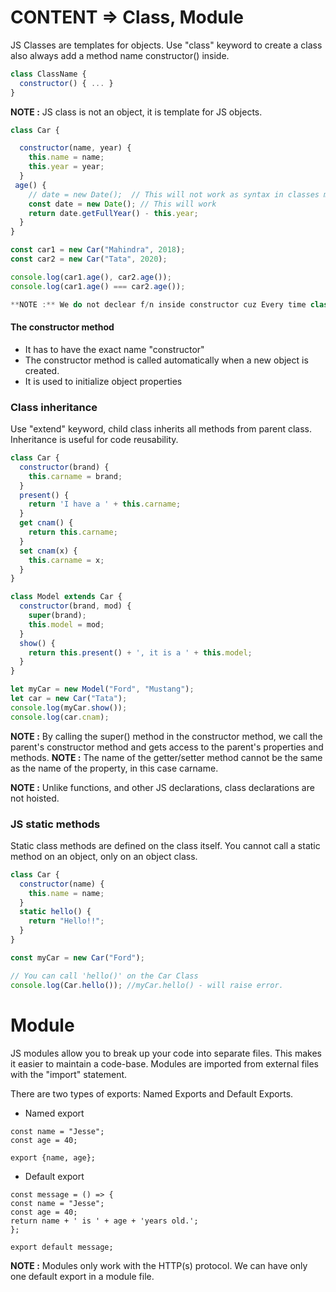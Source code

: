 # CONTENT => Class, Module

JS Classes are templates for objects. Use "class" keyword to create a class also always add a method name constructor() inside.

```js
class ClassName {
  constructor() { ... }
}
```

**NOTE :** JS class is not an object, it is template for JS objects.

```js
class Car {

  constructor(name, year) {
    this.name = name;
    this.year = year;
  }
 age() {
    // date = new Date();  // This will not work as syntax in classes must be written in "strict mode".
    const date = new Date(); // This will work
    return date.getFullYear() - this.year;
  }
}

const car1 = new Car("Mahindra", 2018);
const car2 = new Car("Tata", 2020);

console.log(car1.age(), car2.age());
console.log(car1.age() === car2.age());

**NOTE :** We do not declear f/n inside constructor cuz Every time class is instantiated, a new copy of that f/n is created.
```

#### The constructor method

- It has to have the exact name "constructor"
- The constructor method is called automatically when a new object is created.
- It is used to initialize object properties

### Class inheritance 

Use "extend" keyword, child class inherits all methods from parent class. Inheritance is useful for code reusability.

```js
class Car {
  constructor(brand) {
    this.carname = brand;
  }
  present() {
    return 'I have a ' + this.carname;
  }
  get cnam() {
    return this.carname;
  }
  set cnam(x) {
    this.carname = x;
  }
}

class Model extends Car {
  constructor(brand, mod) {
    super(brand);
    this.model = mod;
  }
  show() {
    return this.present() + ', it is a ' + this.model;
  }
}

let myCar = new Model("Ford", "Mustang");
let car = new Car("Tata");
console.log(myCar.show());
console.log(car.cnam);

```

**NOTE :** By calling the super() method in the constructor method, we call the parent's constructor method and gets access to the parent's properties and methods.
**NOTE :** The name of the getter/setter method cannot be the same as the name of the property, in this case carname.

**NOTE :** Unlike functions, and other JS declarations, class declarations are not hoisted.

### JS static methods

Static class methods are defined on the class itself. You cannot call a static method on an object, only on an object class.

```js
class Car {
  constructor(name) {
    this.name = name;
  }
  static hello() {
    return "Hello!!";
  }
}

const myCar = new Car("Ford");

// You can call 'hello()' on the Car Class
console.log(Car.hello()); //myCar.hello() - will raise error.
```

# Module

JS modules allow you to break up your code into separate files. This makes it easier to maintain a code-base. Modules are imported from external files with the "import" statement.

There are two types of exports: Named Exports and Default Exports.

- Named export
```
const name = "Jesse";
const age = 40;

export {name, age};
```

- Default export
```
const message = () => {
const name = "Jesse";
const age = 40;
return name + ' is ' + age + 'years old.';
};

export default message;
```

**NOTE :** Modules only work with the HTTP(s) protocol. We can have only one default export in a module file.
